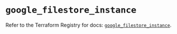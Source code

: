 # `google_filestore_instance`

Refer to the Terraform Registry for docs: [`google_filestore_instance`](https://registry.terraform.io/providers/hashicorp/google-beta/6.21.0/docs/resources/google_filestore_instance).
